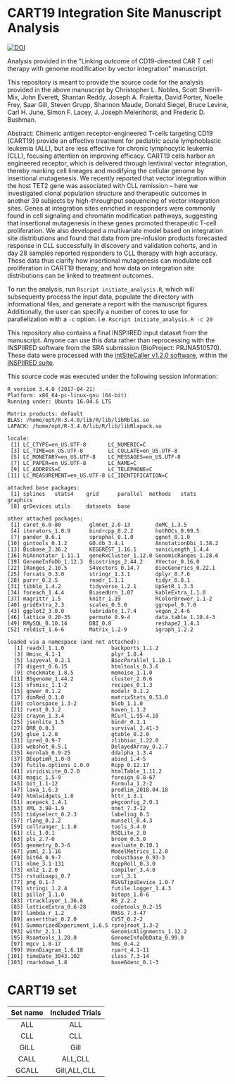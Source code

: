 # CART19 Integration Site Manuscript Analysis

[![DOI](https://zenodo.org/badge/164499573.svg)](https://zenodo.org/badge/latestdoi/164499573)

Analysis provided in the "Linking outcome of CD19-directed CAR T cell therapy with genome modification by vector integration" manuscript.

This repository is meant to provide the source code for the analysis provided in the above manuscript by Christopher L. Nobles, Scott Sherrill-Mix, John Everett, Shantan Reddy, Joseph A. Fraietta, David Porter, Noelle Frey, Saar Gill, Steven Grupp, Shannon Maude, Donald Siegel, Bruce Levine, Carl H. June, Simon F. Lacey, J. Joseph Melenhorst, and Frederic D. Bushman.

Abstract:
    Chimeric antigen receptor-engineered T-cells targeting CD19 (CART19) provide an effective treatment for pediatric acute lymphoblastic leukemia (ALL), but are less effective for chronic lymphocytic leukemia (CLL), focusing attention on improving efficacy. CART19 cells harbor an engineered receptor, which is delivered through lentiviral vector integration, thereby marking cell lineages and modifying the cellular genome by insertional mutagenesis. We recently reported that vector integration within the host TET2 gene was associated with CLL remission – here we investigated clonal population structure and therapeutic outcomes in another 39 subjects by high-throughput sequencing of vector integration sites. Genes at integration sites enriched in responders were commonly found in cell signaling and chromatin modification pathways, suggesting that insertional mutagenesis in these genes promoted therapeutic T-cell proliferation. We also developed a multivariate model based on integration site distributions and found that data from pre-infusion products forecasted response in CLL successfully in discovery and validation cohorts, and in day 28 samples reported responders to CLL therapy with high accuracy. These data thus clarify how insertional mutagenesis can modulate cell proliferation in CART19 therapy, and how data on integration site distributions can be linked to treatment outcomes.

To run the analysis, run `Rscript initiate_analysis.R`, which will subsequenty process the input data, populate the directory with informational files, and generate a report with the manuscript figures. Additionally, the user can specify a number of cores to use for parallelization with a `-c` option. i.e. `Rscript initiate_analysis.R -c 20`

This repository also contains a final INSPIIRED input dataset from the manuscript. Anyone can use this data rather than reprocessing with the INSPIIRED software from the SRA submission (BioProject: PRJNA510570). These data were processed with the [intSiteCaller v1.2.0 software](https://github.com/BushmanLab/intSiteCaller), within the [INSPIIRED suite](https://github.com/BushmanLab/INSPIIRED).

This source code was executed under the following session information:

```
R version 3.4.0 (2017-04-21)
Platform: x86_64-pc-linux-gnu (64-bit)
Running under: Ubuntu 16.04.6 LTS

Matrix products: default
BLAS: /home/opt/R-3.4.0/lib/R/lib/libRblas.so
LAPACK: /home/opt/R-3.4.0/lib/R/lib/libRlapack.so

locale:
 [1] LC_CTYPE=en_US.UTF-8       LC_NUMERIC=C
 [3] LC_TIME=en_US.UTF-8        LC_COLLATE=en_US.UTF-8
 [5] LC_MONETARY=en_US.UTF-8    LC_MESSAGES=en_US.UTF-8
 [7] LC_PAPER=en_US.UTF-8       LC_NAME=C
 [9] LC_ADDRESS=C               LC_TELEPHONE=C
[11] LC_MEASUREMENT=en_US.UTF-8 LC_IDENTIFICATION=C

attached base packages:
 [1] splines   stats4    grid      parallel  methods   stats     graphics
 [8] grDevices utils     datasets  base

other attached packages:
 [1] caret_6.0-80         glmnet_2.0-13        doMC_1.3.5
 [4] iterators_1.0.9      bindrcpp_0.2.2       hotROCs_0.99.5
 [7] pander_0.6.1         spraphal_0.1.0       ggnet_0.1.0
[10] gintools_0.1.2       GO.db_3.4.1          AnnotationDbi_1.38.2
[13] Biobase_2.36.2       KEGGREST_1.16.1      sonicLength_1.4.4
[16] hiAnnotator_1.11.1   geneRxCluster_1.12.0 GenomicRanges_1.28.6
[19] GenomeInfoDb_1.12.3  Biostrings_2.44.2    XVector_0.16.0
[22] IRanges_2.10.5       S4Vectors_0.14.7     BiocGenerics_0.22.1
[25] forcats_0.3.0        stringr_1.3.1        dplyr_0.7.6
[28] purrr_0.2.5          readr_1.1.1          tidyr_0.8.1
[31] tibble_1.4.2         tidyverse_1.2.1      UpSetR_1.3.3
[34] foreach_1.4.4        BiasedUrn_1.07       kableExtra_1.1.0
[37] magrittr_1.5         knitr_1.19           RColorBrewer_1.1-2
[40] gridExtra_2.3        scales_0.5.0         ggrepel_0.7.0
[43] ggplot2_3.0.0        lubridate_1.7.4      vegan_2.4-6
[46] lattice_0.20-35      permute_0.9-4        data.table_1.10.4-3
[49] RMySQL_0.10.14       DBI_0.8              reshape2_1.4.3
[52] reldist_1.6-6        Matrix_1.2-9         igraph_1.2.2

loaded via a namespace (and not attached):
  [1] readxl_1.1.0               backports_1.1.2
  [3] Hmisc_4.1-1                plyr_1.8.4
  [5] lazyeval_0.2.1             BiocParallel_1.10.1
  [7] digest_0.6.15              htmltools_0.3.6
  [9] checkmate_1.8.5            memoise_1.1.0
 [11] BSgenome_1.44.2            cluster_2.0.6
 [13] sfsmisc_1.1-2              recipes_0.1.3
 [15] gower_0.1.2                modelr_0.1.2
 [17] dimRed_0.1.0               matrixStats_0.53.0
 [19] colorspace_1.3-2           blob_1.1.0
 [21] rvest_0.3.2                haven_1.1.2
 [23] crayon_1.3.4               RCurl_1.95-4.10
 [25] jsonlite_1.5               bindr_0.1.1
 [27] DRR_0.0.3                  survival_2.41-3
 [29] glue_1.2.0                 gtable_0.2.0
 [31] ipred_0.9-7                zlibbioc_1.22.0
 [33] webshot_0.5.1              DelayedArray_0.2.7
 [35] kernlab_0.9-25             ddalpha_1.3.4
 [37] DEoptimR_1.0-8             abind_1.4-5
 [39] futile.options_1.0.0       Rcpp_0.12.17
 [41] viridisLite_0.2.0          htmlTable_1.11.2
 [43] magic_1.5-9                foreign_0.8-67
 [45] bit_1.1-12                 Formula_1.2-2
 [47] lava_1.6.3                 prodlim_2018.04.18
 [49] htmlwidgets_1.0            httr_1.3.1
 [51] acepack_1.4.1              pkgconfig_2.0.1
 [53] XML_3.98-1.9               nnet_7.3-12
 [55] tidyselect_0.2.3           labeling_0.3
 [57] rlang_0.2.2                munsell_0.4.3
 [59] cellranger_1.1.0           tools_3.4.0
 [61] cli_1.0.1                  RSQLite_2.0
 [63] pls_2.7-0                  broom_0.5.0
 [65] geometry_0.3-6             evaluate_0.10.1
 [67] yaml_2.1.16                ModelMetrics_1.2.0
 [69] bit64_0.9-7                robustbase_0.93-3
 [71] nlme_3.1-131               RcppRoll_0.3.0
 [73] xml2_1.2.0                 compiler_3.4.0
 [75] rstudioapi_0.7             curl_3.1
 [77] png_0.1-7                  RSVGTipsDevice_1.0-7
 [79] stringi_1.2.4              futile.logger_1.4.3
 [81] pillar_1.1.0               bitops_1.0-6
 [83] rtracklayer_1.36.6         R6_2.2.2
 [85] latticeExtra_0.6-28        codetools_0.2-15
 [87] lambda.r_1.2               MASS_7.3-47
 [89] assertthat_0.2.0           CVST_0.2-2
 [91] SummarizedExperiment_1.6.5 rprojroot_1.3-2
 [93] withr_2.1.1                GenomicAlignments_1.12.2
 [95] Rsamtools_1.28.0           GenomeInfoDbData_0.99.0
 [97] mgcv_1.8-17                hms_0.4.2
 [99] VennDiagram_1.6.18         rpart_4.1-11
[101] timeDate_3043.102          class_7.3-14
[103] rmarkdown_1.8              base64enc_0.1-3
```


# CART19 set 

| Set name | Included Trials |
|:--------:|:---------------:|
|    ALL   |       ALL       |
|    CLL   |       CLL       |
|   GILL   |       Gill      |
|   CALL   |     ALL,CLL     |
|   GCALL  |   Gill,ALL,CLL  |